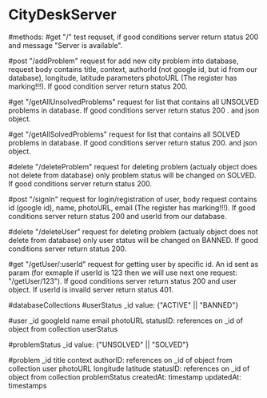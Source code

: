 # CityDeskServer

#methods:
#get "/" 
    test requset, if good conditions server return status 200 
    and message "Server is available".
    
#post "/addProblem"
    request for add new city problem into database, request body contains title, context, 
    authorId (not google id, but id from our database), longitude, latitude parameters 
    photoURL (The register has marking!!!). If good condition server return status 200.

#get "/getAllUnsolvedProblems"
    request for list that contains all UNSOLVED problems in database. 
    If good conditions server return status 200 .
    and json object. 

#get "/getAllSolvedProblems"
    request for list that contains all SOLVED problems in database. 
    If good conditions server return status 200.
    and json object.

#delete "/deleteProblem"
    request for deleting problem (actualy object does not delete from database)
    only problem status will be changed on SOLVED. If good conditions 
    server return status 200. 

#post "/signIn"
    request for login/registration of user, body request contains id (google id), name, 
    photoURL, email (The register has marking!!!). If good conditions server 
    return status 200 and userId from our database.
    
#delete "/deleteUser"
    request for deleting problem (actualy object does not delete from database)
    only user status will be changed on BANNED. If good conditions 
    server return status 200.

#get "/getUser/:userId"
    request for getting user by specific id. An id sent as param 
    (for exmaple if userId is 123 then we will use next one request: "/getUser/123").
    If good conditions server return status 200 and user object. If userId is invaild 
    server return status 401.

#databaseCollections
#userStatus
    _id
    value: {"ACTIVE" || "BANNED"}

#user
    _id
    googleId
    name
    email
    photoURL
    statusID: references on _id of object from collection userStatus

#problemStatus
    _id
    value: {"UNSOLVED" || "SOLVED"}

#problem
    _id
    title 
    context
    authorID: references on _id of object from collection user
    photoURL
    longitude
    latitude
    statusID: references on _id of object from collection problemStatus
    createdAt: timestamp
    updatedAt: timestamps
